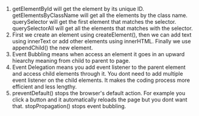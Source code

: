 1. getElementById will get the element by its unique ID. getElementsByClassName will get all the elements by the class name. querySelector will get the first element that matches the selector. querySelectorAll will get all the elements that matches with the selector.
2. First we create an element using createElement(), then we can add text using innerText or add other elements using innerHTML. Finally we use appendChild() the new element.
3. Event Bubbling means when access an element it goes in an upward hiearchy meaning from child to parent to page.
4. Event Delegation means you add event listener to the parent element and access child elements through it. You dont need to add multiple event listener on the child elements.  It makes the coding process more efficient and less lengthy.
5. preventDefault() stops the browser's default action. For example you click a button and it automatically reloads the page but you dont want that. stopPropagation() stops event bubbling. 

